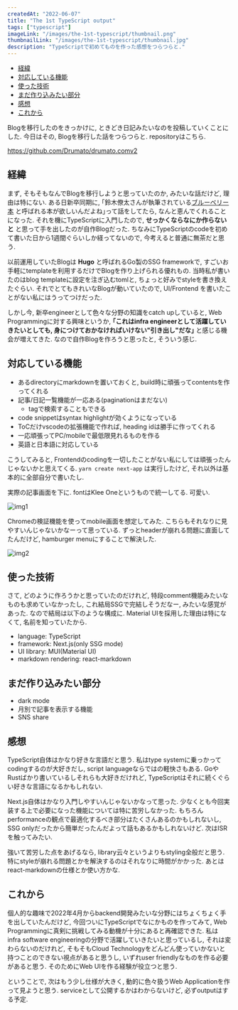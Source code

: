 ```yaml
---
createdAt: "2022-06-07"
title: "The 1st TypeScript output"
tags: ["typescript"]
imageLink: "/images/the-1st-typescript/thumbnail.png"
thumbnailLink: "/images/the-1st-typescript/thumbnail.jpg"
description: "TypeScriptで初めてものを作った感想をつらつらと."
---
```


- [経緯](#経緯)
- [対応している機能](#対応している機能)
- [使った技術](#使った技術)
- [まだ作り込みたい部分](#まだ作り込みたい部分)
- [感想](#感想)
- [これから](#これから)

Blogを移行したのをきっかけに, ときどき日記みたいなのを投稿していくことにした.
今日はその, Blogを移行した話をつらつらと.
repositoryはこちら.

<https://github.com/Drumato/drumato.comv2>

## 経緯

まず, そもそもなんでBlogを移行しようと思っていたのか, みたいな話だけど, 理由は特にない.
ある日新卒同期に, 
｢鈴木僚太さんが執筆されている[ブルーベリー本](https://gihyo.jp/book/2022/978-4-297-12747-3) と呼ばれる本が欲しいんだよね｣って話をしてたら,
なんと恵んでくれることになった.
それを機にTypeScriptに入門したので, **せっかくならなにか作らないと** と思って手を出したのが自作Blogだった.
ちなみにTypeScriptのcodeを初めて書いた日から1週間ぐらいしか経ってないので,
今考えると普通に無茶だと思う.

以前運用していたBlogは **Hugo** と呼ばれるGo製のSSG frameworkで, すごいお手軽にtemplateを利用するだけでBlogを作り上げられる優れもの.
当時私が書いたのはblog templateに設定を注ぎ込むtomlと, ちょっと好みでstyleを書き換えたぐらい.
それでとてもきれいなBlogが動いていたので, UI/Frontend を書いたことがない私にはうってつけだった.

しかし今, 新卒engineerとして色々な分野の知識をcatch upしていると, Web Programmingに対する興味というか,
**｢これはinfra engineerとして活躍していきたいとしても, 身につけておかなければいけない"引き出し"だな｣** と感じる機会が増えてきた.
なので自作Blogを作ろうと思ったと, そういう感じ.

## 対応している機能

- あるdirectoryにmarkdownを置いておくと, build時に頑張ってcontentsを作ってくれる
- 記事/日記一覧機能が一応ある(paginationはまだない)
  - tagで検索することもできる
- code snippetはsyntax highlightが効くようになっている
- ToCだけvscodeの拡張機能で作れば, heading idは勝手に作ってくれる
- 一応頑張ってPC/mobileで最低限見れるものを作る
- 英語と日本語に対応している

こうしてみると, Frontendのcodingを一切したことがない私にしては頑張ったんじゃないかと思えてくる.
`yarn create next-app` は実行したけど, それ以外は基本的に全部自分で書いたし.

実際の記事画面を下に.
fontはKlee Oneというもので統一してる. 可愛い.

![img1](/images/the-1st-typescript/screenshot1.png)

Chromeの検証機能を使ってmobile画面を想定してみた.
こちらもそれなりに見やすいんじゃないかなーって思っている.
ずっとheaderが崩れる問題に直面してたんだけど, hamburger menuにすることで解決した.

![img2](/images/the-1st-typescript/screenshot2.png)

## 使った技術

さて, どのように作ろうかと思っていたのだけれど, 特段comment機能みたいなものも求めていなかったし,
これ結局SSGで完結しそうだなー, みたいな感覚があった.
なので結局は以下のような構成に.
Material UIを採用した理由は特になくて, 名前を知っていたから.

- language: TypeScript
- framework: Next.js(only SSG mode)
- UI library: MUI(Material UI)
- markdown rendering: react-markdown

## まだ作り込みたい部分

- dark mode
- 月別で記事を表示する機能
- SNS share

## 感想

TypeScript自体はかなり好きな言語だと思う.
私はtype systemに乗っかってcodingするのが大好きだし, script languageならではの軽快さもある.
GoやRustばかり書いているしそれらも大好きだけれど, TypeScriptはそれに続くぐらい好きな言語になるかもしれない.

Next.js自体はかなり入門しやすいんじゃないかなって思った.
少なくとも今回実装する上で必要になった機能については特に苦労しなかった.
もちろんperformanceの観点で最適化するべき部分はたくさんあるのかもしれないし,
SSG onlyだったから簡単だったんだよって話もあるかもしれないけど.
次はISRを触ってみたい.

強いて苦労した点をあげるなら, library云々というよりもstyling全般だと思う.
特にstyleが崩れる問題とかを解決するのはそれなりに時間がかかった.
あとはreact-markdownの仕様とか使い方かな.

## これから

個人的な趣味で2022年4月からbackend開発みたいな分野にはちょくちょく手を出していたんだけど,
今回ついにTypeScriptでなにかものを作ってみて, Web Programmingに真剣に挑戦してみる動機が十分にあると再確認できた.
私はinfra software engineeringの分野で活躍していきたいと思っているし, それは変わらないのだけれど,
そもそもCloud Technologyをどんどん使っていかないと持つことのできない視点があると思うし,
いずれuser friendlyなものを作る必要があると思う. そのためにWeb UIを作る経験が役立つと思う.

ということで, 次はもう少し仕様が大きく, 動的に色々扱うWeb Applicationを作って見ようと思う.
serviceとして公開するかはわからないけど, 必ずoutputはする予定.

